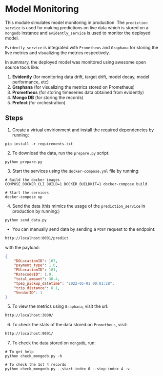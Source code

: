 # Model Monitoring

This module simulates model monitoring in production. The `prediction service` is used for making predictions on live data which is stored on a `mongodb` instance and `evidently_service` is used to monitor the deployed model.

`Evidently_service` is integrated with `Prometheus` and `Graphana` for storing the live metrics and visualizing the metrics respectively.

In summary, the deployed model was monitored using awesome open source tools like:

1. **Evidently** (for monitoring data drift, target drift, model decay, model performance, etc)
2. **Graphana** (for visualizing the metrics stored on Prometheus)
3. **Prometheus** (for storing timeseries data obtained from evidently)
4. **Mongo DB** (for storing the records)
5. **Prefect** (for orchestration)

## Steps

1. Create a virtual envirionment and install the required dependencies by running:

```console
pip install -r requirements.txt
```

2. To download the data, run the `prepare.py` script.

```console
python prepare.py
```

3. Start the services using the `docker-compose.yml` file by running:

```console
# Build the docker images
COMPOSE_DOCKER_CLI_BUILD=1 DOCKER_BUILDKIT=1 docker-compose build

# Start the services
docker-compose up
```

4. Send the data (this mimics the usage of the `prediction_service` in production by running:)

```console
python send_data.py
```

* You can manually send data by sending a `POST` request to the endpoint:

```html
http://localhost:8001/predict
```
with the payload:

```json
{
    "DOLocationID": 107,
    "payment_type": 1.0,
    "PULocationID": 181,
    "RatecodeID": 1.0,
    "total_amount": 38.4,
    "tpep_pickup_datetime": "2022-05-01 00:01:28",
    "trip_distance": 8.1,
    "VendorID": 1
}
```

5. To view the metrics using `Graphana`, visit the url:

```html
http://localhost:3000/
```

6. To check the stats of the data stored on `Prometheus`, visit:

```html
http://localhost:9091/
```

7. To check the data stored on `mongodb`, run:

```console
# To get help
python check_mongodb.py -h

# To check the 1st 4 records
python check_mongodb.py --start-index 0 --stop-index 4 -v 
```
